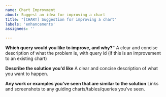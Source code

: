 ```yaml
---
name: Chart Improvment
about: Suggest an idea for improving a chart
title: "[CHART] Suggestion for improving a chart"
labels: 'enhancements'
assignees: ''

---
```


**Which query would you like to improve, and why?"**
A clear and concise description of what the problem is, with query id (if this is an improvement to an existing chart)

**Describe the solution you'd like**
A clear and concise description of what you want to happen.

**Any work or examples you've seen that are similar to the solution**
Links and screenshots to any guiding charts/tables/queries you've seen.
